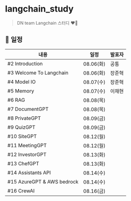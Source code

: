 # langchain_study

> DN team Langchain 스터디 ❤️‍🔥

## 📜 일정

| 내용                       | 일정      | 발표자 |
| -------------------------- | --------- | ------ |
| #2 Introduction            | 08.06(화) | 공통   |
| #3 Welcome To Langchain    | 08.06(화) | 장준혁 |
| #4 Model IO                | 08.07(수) | 장준혁 |
| #5 Memory                  | 08.07(수) | 이채현 |
| #6 RAG                     | 08.08(목) |        |
| #7 DocumentGPT             | 08.08(목) |        |
| #8 PrivateGPT              | 08.09(금) |        |
| #9 QuizGPT                 | 08.09(금) |        |
| #10 SiteGPT                | 08.12(월) |        |
| #11 MeetingGPT             | 08.12(월) |        |
| #12 InvestorGPT            | 08.13(화) |        |
| #13 ChefGPT                | 08.13(화) |        |
| #14 Assistants API         | 08.14(수) |        |
| #15 AzureGPT & AWS bedrock | 08.14(수) |        |
| #16 CrewAI                 | 08.16(금) |        |
